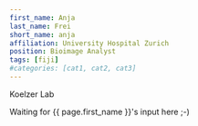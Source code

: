 ```yaml
---
first_name: Anja
last_name: Frei
short_name: anja
affiliation: University Hospital Zurich
position: Bioimage Analyst
tags: [fiji]
#categories: [cat1, cat2, cat3]
---
```

Koelzer Lab

Waiting for {{ page.first_name }}'s input here ;-)
